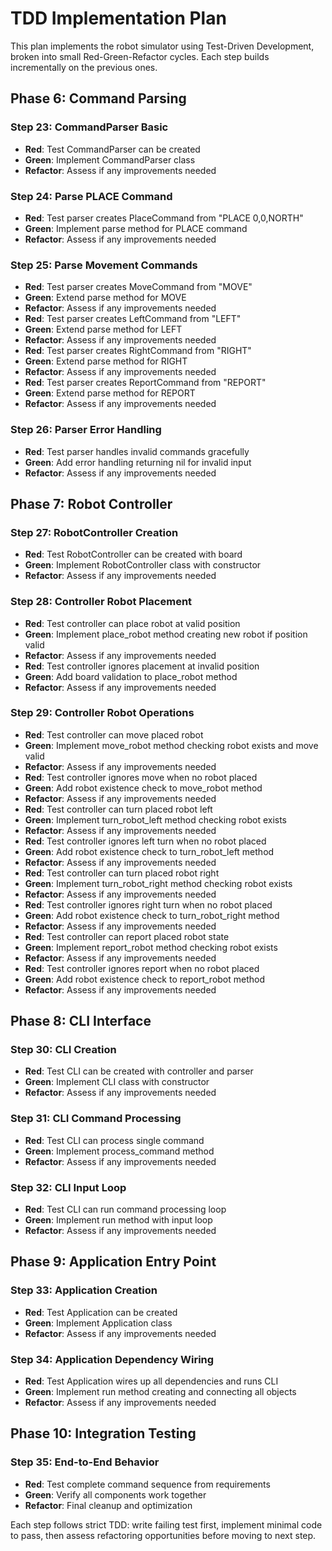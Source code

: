 # TDD Implementation Plan

This plan implements the robot simulator using Test-Driven Development, broken into small Red-Green-Refactor cycles. Each step builds incrementally on the previous ones.

## Phase 6: Command Parsing

### Step 23: CommandParser Basic

- **Red**: Test CommandParser can be created
- **Green**: Implement CommandParser class
- **Refactor**: Assess if any improvements needed

### Step 24: Parse PLACE Command

- **Red**: Test parser creates PlaceCommand from "PLACE 0,0,NORTH"
- **Green**: Implement parse method for PLACE command
- **Refactor**: Assess if any improvements needed

### Step 25: Parse Movement Commands

- **Red**: Test parser creates MoveCommand from "MOVE"
- **Green**: Extend parse method for MOVE
- **Refactor**: Assess if any improvements needed
- **Red**: Test parser creates LeftCommand from "LEFT"
- **Green**: Extend parse method for LEFT
- **Refactor**: Assess if any improvements needed
- **Red**: Test parser creates RightCommand from "RIGHT"
- **Green**: Extend parse method for RIGHT
- **Refactor**: Assess if any improvements needed
- **Red**: Test parser creates ReportCommand from "REPORT"
- **Green**: Extend parse method for REPORT
- **Refactor**: Assess if any improvements needed

### Step 26: Parser Error Handling

- **Red**: Test parser handles invalid commands gracefully
- **Green**: Add error handling returning nil for invalid input
- **Refactor**: Assess if any improvements needed

## Phase 7: Robot Controller

### Step 27: RobotController Creation

- **Red**: Test RobotController can be created with board
- **Green**: Implement RobotController class with constructor
- **Refactor**: Assess if any improvements needed

### Step 28: Controller Robot Placement

- **Red**: Test controller can place robot at valid position
- **Green**: Implement place_robot method creating new robot if position valid
- **Refactor**: Assess if any improvements needed
- **Red**: Test controller ignores placement at invalid position
- **Green**: Add board validation to place_robot method
- **Refactor**: Assess if any improvements needed

### Step 29: Controller Robot Operations

- **Red**: Test controller can move placed robot
- **Green**: Implement move_robot method checking robot exists and move valid
- **Refactor**: Assess if any improvements needed
- **Red**: Test controller ignores move when no robot placed
- **Green**: Add robot existence check to move_robot method
- **Refactor**: Assess if any improvements needed
- **Red**: Test controller can turn placed robot left
- **Green**: Implement turn_robot_left method checking robot exists
- **Refactor**: Assess if any improvements needed
- **Red**: Test controller ignores left turn when no robot placed
- **Green**: Add robot existence check to turn_robot_left method
- **Refactor**: Assess if any improvements needed
- **Red**: Test controller can turn placed robot right
- **Green**: Implement turn_robot_right method checking robot exists
- **Refactor**: Assess if any improvements needed
- **Red**: Test controller ignores right turn when no robot placed
- **Green**: Add robot existence check to turn_robot_right method
- **Refactor**: Assess if any improvements needed
- **Red**: Test controller can report placed robot state
- **Green**: Implement report_robot method checking robot exists
- **Refactor**: Assess if any improvements needed
- **Red**: Test controller ignores report when no robot placed
- **Green**: Add robot existence check to report_robot method
- **Refactor**: Assess if any improvements needed

## Phase 8: CLI Interface

### Step 30: CLI Creation

- **Red**: Test CLI can be created with controller and parser
- **Green**: Implement CLI class with constructor
- **Refactor**: Assess if any improvements needed

### Step 31: CLI Command Processing

- **Red**: Test CLI can process single command
- **Green**: Implement process_command method
- **Refactor**: Assess if any improvements needed

### Step 32: CLI Input Loop

- **Red**: Test CLI can run command processing loop
- **Green**: Implement run method with input loop
- **Refactor**: Assess if any improvements needed

## Phase 9: Application Entry Point

### Step 33: Application Creation

- **Red**: Test Application can be created
- **Green**: Implement Application class
- **Refactor**: Assess if any improvements needed

### Step 34: Application Dependency Wiring

- **Red**: Test Application wires up all dependencies and runs CLI
- **Green**: Implement run method creating and connecting all objects
- **Refactor**: Assess if any improvements needed

## Phase 10: Integration Testing

### Step 35: End-to-End Behavior

- **Red**: Test complete command sequence from requirements
- **Green**: Verify all components work together
- **Refactor**: Final cleanup and optimization

Each step follows strict TDD: write failing test first, implement minimal code to pass, then assess refactoring opportunities before moving to next step.

